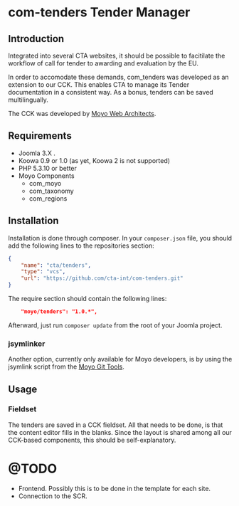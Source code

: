 # com-tenders Tender Manager

## Introduction

Integrated into several CTA websites, it should be possible to facitilate the workflow of call for tender to awarding and evaluation by the EU.

In order to accomodate these demands, com_tenders was developed as an extension to our CCK. This enables CTA to manage its Tender documentation in a consistent way. As a bonus, tenders can be saved multilingually.

The CCK was developed by [Moyo Web Architects](http://moyoweb.nl).

## Requirements

   * Joomla 3.X .
   * Koowa 0.9 or 1.0 (as yet, Koowa 2 is not supported)
   * PHP 5.3.10 or better
   * Moyo Components
       * com_moyo
       * com_taxonomy
	   * com_regions

## Installation

Installation is done through composer. In your `composer.json` file, you should add the following lines to the repositories
section:

```json
{
    "name": "cta/tenders",
    "type": "vcs",
    "url": "https://github.com/cta-int/com-tenders.git"
}
```

The require section should contain the following lines:

```json
    "moyo/tenders": "1.0.*",
```

Afterward, just run `composer update` from the root of your Joomla project.

### jsymlinker

Another option, currently only available for Moyo developers, is by using the jsymlink script from the [Moyo Git
Tools](https://github.com/derjoachim/moyo-git-tools).

## Usage

### Fieldset

The tenders are saved in a CCK fieldset. All that needs to be done, is that the content editor fills in the blanks. Since the layout is shared among all our CCK-based components, this should be self-explanatory.

# @TODO

  * Frontend. Possibly this is to be done in the template for each site.
  * Connection to the SCR.
